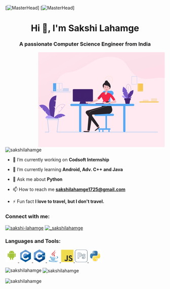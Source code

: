 [![MasterHead](https://i.pinimg.com/originals/e1/85/18/e18518c6d24257c6fb02e3c95a862d85.gif)]
[![MasterHead](https://stemettes.org/zine/wp-content/uploads/sites/3/2021/08/giphy-13-1.gif)]
<h1 align="center">Hi 👋, I'm Sakshi Lahamge</h1>
<h3 align="center">A passionate Computer Science Engineer from India</h3>
<img align="right" alt="Coding" width="400" src="https://raw.githubusercontent.com/Rinki2301/Rinki2301/main/coder.gif")

<p align="left"> <img src="https://komarev.com/ghpvc/?username=sakshilahamge&label=Profile%20views&color=0e75b6&style=flat" alt="sakshilahamge" /> </p>

- 🔭 I’m currently working on **Codsoft Internship**

- 🌱 I’m currently learning **Android, Adv. C++ and Java**

- 💬 Ask me about **Python**

- 📫 How to reach me **sakshilahamge1725@gmail.com**

- ⚡ Fun fact **I love to travel, but I don't travel.**

<h3 align="left">Connect with me:</h3>
<p align="left">
<a href="https://linkedin.com/in/sakshi-lahamge" target="blank"><img align="center" src="https://raw.githubusercontent.com/rahuldkjain/github-profile-readme-generator/master/src/images/icons/Social/linked-in-alt.svg" alt="sakshi-lahamge" height="30" width="40" /></a>
<a href="https://instagram.com/_sakshilahamge" target="blank"><img align="center" src="https://raw.githubusercontent.com/rahuldkjain/github-profile-readme-generator/master/src/images/icons/Social/instagram.svg" alt="_sakshilahamge" height="30" width="40" /></a>
</p>

<h3 align="left">Languages and Tools:</h3>
<p align="left"> <a href="https://developer.android.com" target="_blank" rel="noreferrer"> <img src="https://raw.githubusercontent.com/devicons/devicon/master/icons/android/android-original-wordmark.svg" alt="android" width="40" height="40"/> </a> <a href="https://www.cprogramming.com/" target="_blank" rel="noreferrer"> <img src="https://raw.githubusercontent.com/devicons/devicon/master/icons/c/c-original.svg" alt="c" width="40" height="40"/> </a> <a href="https://www.w3schools.com/cpp/" target="_blank" rel="noreferrer"> <img src="https://raw.githubusercontent.com/devicons/devicon/master/icons/cplusplus/cplusplus-original.svg" alt="cplusplus" width="40" height="40"/> </a> <a href="https://www.java.com" target="_blank" rel="noreferrer"> <img src="https://raw.githubusercontent.com/devicons/devicon/master/icons/java/java-original.svg" alt="java" width="40" height="40"/> </a> <a href="https://developer.mozilla.org/en-US/docs/Web/JavaScript" target="_blank" rel="noreferrer"> <img src="https://raw.githubusercontent.com/devicons/devicon/master/icons/javascript/javascript-original.svg" alt="javascript" width="40" height="40"/> </a> <a href="https://www.photoshop.com/en" target="_blank" rel="noreferrer"> <img src="https://raw.githubusercontent.com/devicons/devicon/master/icons/photoshop/photoshop-line.svg" alt="photoshop" width="40" height="40"/> </a> <a href="https://www.python.org" target="_blank" rel="noreferrer"> <img src="https://raw.githubusercontent.com/devicons/devicon/master/icons/python/python-original.svg" alt="python" width="40" height="40"/> </a> </p>

<p><img align="left" src="https://github-readme-stats.vercel.app/api/top-langs?username=sakshilahamge&show_icons=true&locale=en&layout=compact" alt="sakshilahamge" /></p>

<p>&nbsp;<img align="center" src="https://github-readme-stats.vercel.app/api?username=sakshilahamge&show_icons=true&locale=en" alt="sakshilahamge" /></p>

<p><img align="center" src="https://github-readme-streak-stats.herokuapp.com/?user=sakshilahamge&" alt="sakshilahamge" /></p>


